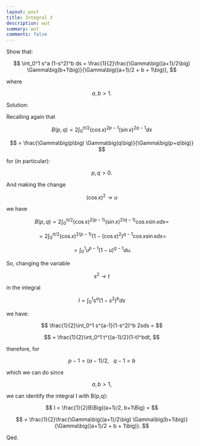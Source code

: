 ```yaml
---
layout: post
title: Integral 3
description: wut
summary: wut
comments: false
---
```


Show that:

$$
\int_0^1 s^a (1-s^2)^b ds = \frac{1}{2}\frac{\Gamma\big((a+1)/2\big) \Gamma\big(b+1\big)}{\Gamma\big((a+1)/2 + b + 1\big)},
$$

where

$$
a, b > 1.
$$

Solution:

Recalling again that

$$
B(p,q) = 2\int_0^{\pi/2} (\cos x)^{2p-1} (\sin x)^{2q-1} dx
$$

$$
= \frac{\Gamma\big(p\big) \Gamma\big(q\big)}{\Gamma\big(p+q\big)}
$$

for (in particular):

$$
p, q > 0.
$$

And making the change

$$
(\cos x)^2 \to u
$$

we have

$$
B(p,q) = 2\int_0^{\pi/2} (\cos x)^{2(p-1)} (\sin x)^{2(q-1)} \cos x \sin x dx =
$$

$$
= 2\int_0^{\pi/2} (\cos x)^{2(p-1)} (1 - (\cos x)^2)^{q-1} \cos x \sin x dx =
$$

$$
= \int_0^1 u^{p-1}(1-u)^{q-1}du.
$$

So, changing the variable

$$
s^2 \to t
$$

in the integral

$$
I = \int_0^1 s^a (1-s^2)^b ds 
$$

we have:

$$
\frac{1}{2}\int_0^1 s^{a-1}(1-s^2)^b 2sds = 
$$

$$
= \frac{1}{2}\int_0^1 t^{(a-1)/2}(1-t)^bdt,
$$

therefore, for

$$
p-1 = (a-1)/2, ~~~ q-1 = b
$$

which we can do since

$$
a, b > 1,
$$

we can identify the integral I with B(p,q):

$$
I = \frac{1}{2}B\Big((a+1)/2, b+1\Big) =
$$

$$
= \frac{1}{2}\frac{\Gamma\big((a+1)/2\big) \Gamma\big(b+1\big)}{\Gamma\big((a+1)/2 + b + 1\big)}.
$$

Qed.

